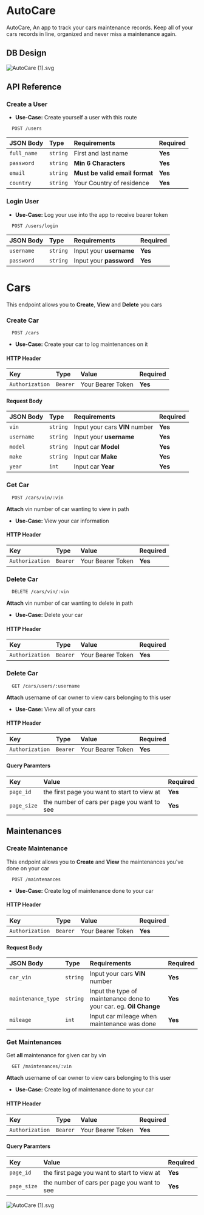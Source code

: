 # AutoCare
AutoCare, An app to track your cars maintenance records. Keep all of your cars records in line, organized and never miss a maintenance again.

## DB Design
![AutoCare (1).svg](..%2F..%2F..%2F..%2FDownloads%2FAutoCare%20%281%29.svg)

## API Reference

### Create a User

- **Use-Case:** Create yourself a user with this route

```http
  POST /users
```

| JSON Body | Type     | Requirements                | Required|
| :-------- | :------- | :------------------------- | :------|
| `full_name` | `string` | First and last name| **Yes** |
| `password` | `string` | **Min 6 Characters**|**Yes** |
| `email` | `string` | **Must be valid email format**|**Yes** |
| `country` | `string` | Your Country of residence | **Yes** |


### Login User

- **Use-Case:** Log your use into the app to receive bearer token


```http
  POST /users/login
```

| JSON Body | Type     | Requirements                | Required|
| :-------- | :------- | :------------------------- | :------|
| `username` | `string` | Input your **username**| **Yes** |
| `password` | `string` | Input your **password**|**Yes** |

# Cars
This endpoint allows you to **Create**, **View** and **Delete** you cars

### Create Car

```http
  POST /cars
```

- **Use-Case:** Create your car to log maintenances on it

#### HTTP Header

| Key | Type     | Value                       | Required|
| :-------- | :------- | :-------------------------------- | :---|
| `Authorization`      | `Bearer` | Your Bearer Token| **Yes** |

#### Request Body

| JSON Body | Type     | Requirements                | Required|
| :-------- | :------- | :-------------------------------- | :---|
| `vin` | `string` | Input your cars **VIN** number| **Yes** | 
| `username` | `string` | Input your **username**| **Yes** | 
| `model` | `string` | Input car **Model**|**Yes** |
| `make` | `string` | Input car **Make**|**Yes** |
| `year` | `int` | Input car **Year**|**Yes** |


### Get Car

```http
  POST /cars/vin/:vin
```
**Attach** vin number of car wanting to view in path

- **Use-Case:** View your car information

#### HTTP Header

| Key | Type     | Value                       | Required|
| :-------- | :------- | :-------------------------------- | :---|
| `Authorization`      | `Bearer` | Your Bearer Token| **Yes** |


### Delete Car

```http
  DELETE /cars/vin/:vin
```
**Attach** vin number of car wanting to delete in path

- **Use-Case:** Delete your car

#### HTTP Header

| Key | Type     | Value                       | Required|
| :-------- | :------- | :-------------------------------- | :---|
| `Authorization`      | `Bearer` | Your Bearer Token| **Yes** |

### Delete Car

```http
  GET /cars/users/:username
```
**Attach** username of car owner to view cars belonging to this user

- **Use-Case:** View all of your cars

#### HTTP Header

| Key | Type     | Value                       | Required|
| :-------- | :------- | :-------------------------------- | :---|
| `Authorization`      | `Bearer` | Your Bearer Token| **Yes** |

#### Query Paramters

| Key     | Value                       | Required|
| :-------- | :-------------------------------- | :---|
| `page_id`      | the first page you want to start to view at| **Yes** |
| `page_size`      | the number of cars per page you want to see| **Yes** |


## Maintenances

### Create Maintenance

This endpoint allows you to **Create** and **View** the maintenances you've done on your car

```http
  POST /maintenances
```

- **Use-Case:** Create log of maintenance done to your car
#### HTTP Header

| Key | Type     | Value                       | Required|
| :-------- | :------- | :-------------------------------- | :---|
| `Authorization`      | `Bearer` | Your Bearer Token| **Yes** |

#### Request Body

| JSON Body | Type     | Requirements                | Required|
| :-------- | :------- | :-------------------------------- | :---|
| `car_vin` | `string` | Input your cars **VIN** number| **Yes** | 
| `maintenance_type` | `string` | Input the type of maintenance done to your car. eg. **Oil Change**| **Yes** | 
| `mileage` | `int` | Input car mileage when maintenance was done|**Yes** |

### Get Maintenances
Get **all** maintenance for given car by vin

```http
  GET /maintenances/:vin
```
**Attach** username of car owner to view cars belonging to this user


- **Use-Case:** Create log of maintenance done to your car
#### HTTP Header


| Key | Type     | Value                       | Required|
| :-------- | :------- | :-------------------------------- | :---|
| `Authorization`      | `Bearer` | Your Bearer Token| **Yes** |

#### Query Paramters

| Key     | Value                       | Required|
| :-------- | :-------------------------------- | :---|
| `page_id`      | the first page you want to start to view at| **Yes** |
| `page_size`      | the number of cars per page you want to see| **Yes** |



![AutoCare (1).svg](..%2F..%2F..%2F..%2FDownloads%2FAutoCare%20%281%29.svg)
